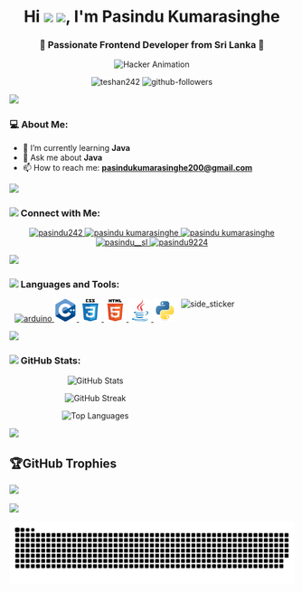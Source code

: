 <h1 align="center">Hi <img src="https://media.giphy.com/media/hvRJCLFzcasrR4ia7z/giphy.gif" width="30"> <img src="https://emojis.slackmojis.com/emojis/images/1531849430/4246/blob-sunglasses.gif?1531849430" width="30"/>, I'm Pasindu Kumarasinghe</h1>

<h3 align="center">🌟 Passionate Frontend Developer from Sri Lanka 🌟</h3>

<p align="center">
  <img src="https://www.gifcen.com/wp-content/uploads/2023/07/hacker-gif-8.gif" alt="Hacker Animation" width="250" height="150" />
</p>

<p align="center">
  <img src="https://komarev.com/ghpvc/?username=teshan242&label=Profile%20views&color=0e75b6&style=flat" alt="teshan242" /> 
  <img src="https://img.shields.io/github/followers/teshan242?label=Followers&style=social" alt="github-followers" />
</p>

<img src="https://user-images.githubusercontent.com/73097560/115834477-dbab4500-a447-11eb-908a-139a6edaec5c.gif">

### 💻 About Me:

- 🌱 I’m currently learning **Java**
- 💬 Ask me about **Java**
- 📫 How to reach me: **[pasindukumarasinghe200@gmail.com](mailto:pasindukumarasinghe200@gmail.com)**

<img src="https://user-images.githubusercontent.com/73097560/115834477-dbab4500-a447-11eb-908a-139a6edaec5c.gif">

<h3><img src="https://user-images.githubusercontent.com/15955558/30788339-19484f2e-a19b-11e7-9ac7-69562fba55b7.gif" width="50px">&nbsp;Connect with Me:</h3>
<p align="center">
  <a href="https://twitter.com/pasindu242" target="_blank">
    <img src="https://cliply.co/wp-content/uploads/2021/09/CLIPLY_372109260_TWITTER_LOGO_400.gif" alt="pasindu242" height="50" width="50"  />
  </a>
  <a href="https://www.linkedin.com/in/pasindu-kumarasinghe-17b46431b" target="_blank">
    <img src="https://cliply.co/wp-content/uploads/2021/02/372102050_LINKEDIN_ICON_TRANSPARENT_1080.gif" alt="pasindu kumarasinghe" height="50" width="50" />
  </a>
  <a href="https://www.facebook.com/share/oGAehVzh8WCpW9MU/?mibextid=qi2Omg" target="_blank">
    <img  src="https://cliply.co/wp-content/uploads/2021/09/CLIPLY_142110010_ORGANIC_FB_ICON_400.gif" alt="pasindu kumarasinghe" height="50" width="50" />
  </a>
  <a href="https://instagram.com/pasindu__sl" target="_blank">
    <img src="https://media.tenor.com/QsaxvK8W_AoAAAAj/araslot-instagram.gif" alt="pasindu__sl" height="45" width="45" />
  </a>
  <a href="https://discord.gg/Jg9trAGy" target="_blank">
    <img src="https://cliply.co/wp-content/uploads/2021/08/372108630_DISCORD_LOGO_400.gif" alt="pasindu9224" height="50" width="50" />
  </a>
</p>

<img src="https://user-images.githubusercontent.com/73097560/115834477-dbab4500-a447-11eb-908a-139a6edaec5c.gif">

<h3><img src="https://themarketingfaculty.com/wp-content/uploads/2021/03/Homepage-GIF-PNG-1024x683.gif" width="50px">&nbsp;Languages and Tools:</h3>

<img align="right" width=200px height=200px alt="side_sticker" src="https://media.giphy.com/media/TEnXkcsHrP4YedChhA/giphy.gif" />

<p align="center">
  <a href="https://www.arduino.cc/" target="_blank" rel="noreferrer"> <img src="https://cdn.worldvectorlogo.com/logos/arduino-1.svg" alt="arduino" width="40" height="40"/> </a> <a href="https://www.w3schools.com/cpp/" target="_blank" rel="noreferrer"> <img src="https://raw.githubusercontent.com/devicons/devicon/master/icons/cplusplus/cplusplus-original.svg" alt="cplusplus" width="40" height="40"/> </a> <a href="https://www.w3schools.com/css/" target="_blank" rel="noreferrer"> <img src="https://raw.githubusercontent.com/devicons/devicon/master/icons/css3/css3-original-wordmark.svg" alt="css3" width="40" height="40"/> </a> <a href="https://www.w3.org/html/" target="_blank" rel="noreferrer"> <img src="https://raw.githubusercontent.com/devicons/devicon/master/icons/html5/html5-original-wordmark.svg" alt="html5" width="40" height="40"/> </a> <a href="https://www.java.com" target="_blank" rel="noreferrer"> <img src="https://raw.githubusercontent.com/devicons/devicon/master/icons/java/java-original.svg" alt="java" width="40" height="40"/> </a> <a href="https://www.python.org" target="_blank" rel="noreferrer"> <img src="https://raw.githubusercontent.com/devicons/devicon/master/icons/python/python-original.svg" alt="python" width="40" height="40"/> </a>
</p>


<img src="https://user-images.githubusercontent.com/73097560/115834477-dbab4500-a447-11eb-908a-139a6edaec5c.gif">

<h3><img src="https://media.giphy.com/media/iY8CRBdQXODJSCERIr/giphy.gif" width="30px">&nbsp;GitHub Stats:</h3>

<p align="center">
  <img src="https://github-readme-stats.vercel.app/api?username=teshan242&show_icons=true&theme=tokyonight" alt="GitHub Stats" />
</p>

<p align="center">
  <img src="https://github-readme-streak-stats.herokuapp.com/?user=teshan242&theme=tokyonight" alt="GitHub Streak" />
</p>

<p align="center">
  <img src="https://github-readme-stats.vercel.app/api/top-langs/?username=teshan242&layout=compact&theme=tokyonight" alt="Top Languages" />
</p>

<img src="https://user-images.githubusercontent.com/73097560/115834477-dbab4500-a447-11eb-908a-139a6edaec5c.gif">

## 🏆GitHub Trophies
![](https://github-profile-trophy.vercel.app/?username=Teshan242&theme=tokyonight&no-frame=false&no-bg=false&margin-w=4)

<img src="https://user-images.githubusercontent.com/73097560/115834477-dbab4500-a447-11eb-908a-139a6edaec5c.gif">


<p align="center">
  <img  src="https://raw.githubusercontent.com/Elanza-48/Elanza-48/main/resources/img/github-contribution-grid-snake.svg"
    alt="example" />
</p>
